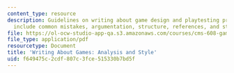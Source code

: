 ```yaml
---
content_type: resource
description: Guidelines on writing about game design and playtesting procedures. Topics
  include common mistakes, argumentation, structure, references, and style.
file: https://ol-ocw-studio-app-qa.s3.amazonaws.com/courses/cms-608-game-design-spring-2008/f649475c2cdf807c3fce515330b7bd5f_games.pdf
file_type: application/pdf
resourcetype: Document
title: 'Writing About Games: Analysis and Style'
uid: f649475c-2cdf-807c-3fce-515330b7bd5f
---
```

